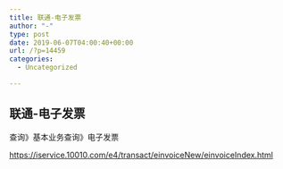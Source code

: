 ```yaml
---
title: 联通-电子发票
author: "-"
type: post
date: 2019-06-07T04:00:40+00:00
url: /?p=14459
categories:
  - Uncategorized

---
```

## 联通-电子发票
查询》基本业务查询》电子发票
  
https://iservice.10010.com/e4/transact/einvoiceNew/einvoiceIndex.html